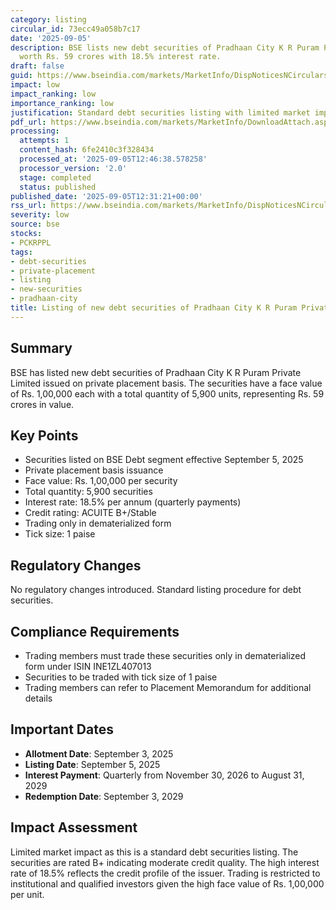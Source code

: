 ```yaml
---
category: listing
circular_id: 73ecc49a058b7c17
date: '2025-09-05'
description: BSE lists new debt securities of Pradhaan City K R Puram Private Limited
  worth Rs. 59 crores with 18.5% interest rate.
draft: false
guid: https://www.bseindia.com/markets/MarketInfo/DispNoticesNCirculars.aspx?Noticeid={9CD8E864-39B8-403F-BE70-E08A4A6DC208}&noticeno=20250905-19&dt=09/05/2025&icount=19&totcount=30&flag=0
impact: low
impact_ranking: low
importance_ranking: low
justification: Standard debt securities listing with limited market impact
pdf_url: https://www.bseindia.com/markets/MarketInfo/DownloadAttach.aspx?id=20250905-19&attachedId=
processing:
  attempts: 1
  content_hash: 6fe2410c3f328434
  processed_at: '2025-09-05T12:46:38.578258'
  processor_version: '2.0'
  stage: completed
  status: published
published_date: '2025-09-05T12:31:21+00:00'
rss_url: https://www.bseindia.com/markets/MarketInfo/DispNoticesNCirculars.aspx?Noticeid={9CD8E864-39B8-403F-BE70-E08A4A6DC208}&noticeno=20250905-19&dt=09/05/2025&icount=19&totcount=30&flag=0
severity: low
source: bse
stocks:
- PCKRPPL
tags:
- debt-securities
- private-placement
- listing
- new-securities
- pradhaan-city
title: Listing of new debt securities of Pradhaan City K R Puram Private Limited
---
```


## Summary

BSE has listed new debt securities of Pradhaan City K R Puram Private Limited issued on private placement basis. The securities have a face value of Rs. 1,00,000 each with a total quantity of 5,900 units, representing Rs. 59 crores in value.

## Key Points

- Securities listed on BSE Debt segment effective September 5, 2025
- Private placement basis issuance
- Face value: Rs. 1,00,000 per security
- Total quantity: 5,900 securities
- Interest rate: 18.5% per annum (quarterly payments)
- Credit rating: ACUITE B+/Stable
- Trading only in dematerialized form
- Tick size: 1 paise

## Regulatory Changes

No regulatory changes introduced. Standard listing procedure for debt securities.

## Compliance Requirements

- Trading members must trade these securities only in dematerialized form under ISIN INE1ZL407013
- Securities to be traded with tick size of 1 paise
- Trading members can refer to Placement Memorandum for additional details

## Important Dates

- **Allotment Date**: September 3, 2025
- **Listing Date**: September 5, 2025
- **Interest Payment**: Quarterly from November 30, 2026 to August 31, 2029
- **Redemption Date**: September 3, 2029

## Impact Assessment

Limited market impact as this is a standard debt securities listing. The securities are rated B+ indicating moderate credit quality. The high interest rate of 18.5% reflects the credit profile of the issuer. Trading is restricted to institutional and qualified investors given the high face value of Rs. 1,00,000 per unit.